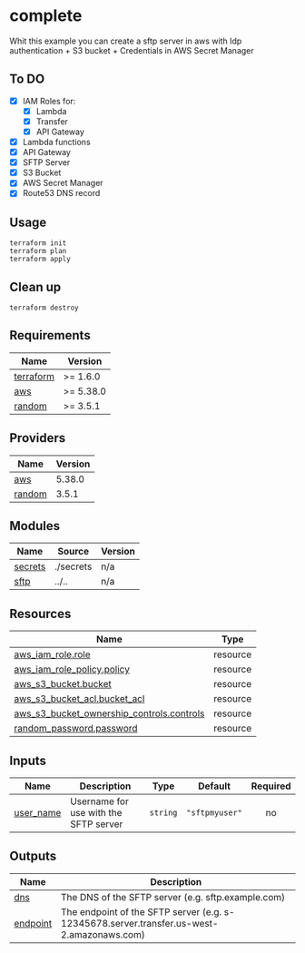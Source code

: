 # complete

<!-- BEGINNING OF PRE-COMMIT-TERRAFORM DOCS HOOK -->
Whit this example you can create a sftp server in aws with Idp authentication + S3 bucket + Credentials in AWS Secret Manager
## To DO
- [X] IAM Roles for:
  - [X] Lambda
  - [X] Transfer
  - [X] API Gateway
- [X] Lambda functions
- [X] API Gateway
- [X] SFTP Server
- [X] S3 Bucket
- [X] AWS Secret Manager
- [X] Route53 DNS record

## Usage
```shell
terraform init
terraform plan
terraform apply
```
## Clean up
```shell
terraform destroy
```

## Requirements

| Name | Version |
|------|---------|
| <a name="requirement_terraform"></a> [terraform](#requirement\_terraform) | >= 1.6.0 |
| <a name="requirement_aws"></a> [aws](#requirement\_aws) | >= 5.38.0 |
| <a name="requirement_random"></a> [random](#requirement\_random) | >= 3.5.1 |

## Providers

| Name | Version |
|------|---------|
| <a name="provider_aws"></a> [aws](#provider\_aws) | 5.38.0 |
| <a name="provider_random"></a> [random](#provider\_random) | 3.5.1 |

## Modules

| Name | Source | Version |
|------|--------|---------|
| <a name="module_secrets"></a> [secrets](#module\_secrets) | ./secrets | n/a |
| <a name="module_sftp"></a> [sftp](#module\_sftp) | ../.. | n/a |

## Resources

| Name | Type |
|------|------|
| [aws_iam_role.role](https://registry.terraform.io/providers/hashicorp/aws/latest/docs/resources/iam_role) | resource |
| [aws_iam_role_policy.policy](https://registry.terraform.io/providers/hashicorp/aws/latest/docs/resources/iam_role_policy) | resource |
| [aws_s3_bucket.bucket](https://registry.terraform.io/providers/hashicorp/aws/latest/docs/resources/s3_bucket) | resource |
| [aws_s3_bucket_acl.bucket_acl](https://registry.terraform.io/providers/hashicorp/aws/latest/docs/resources/s3_bucket_acl) | resource |
| [aws_s3_bucket_ownership_controls.controls](https://registry.terraform.io/providers/hashicorp/aws/latest/docs/resources/s3_bucket_ownership_controls) | resource |
| [random_password.password](https://registry.terraform.io/providers/hashicorp/random/latest/docs/resources/password) | resource |

## Inputs

| Name | Description | Type | Default | Required |
|------|-------------|------|---------|:--------:|
| <a name="input_user_name"></a> [user\_name](#input\_user\_name) | Username for use with the SFTP server | `string` | `"sftpmyuser"` | no |

## Outputs

| Name | Description |
|------|-------------|
| <a name="output_dns"></a> [dns](#output\_dns) | The DNS of the SFTP server (e.g. sftp.example.com) |
| <a name="output_endpoint"></a> [endpoint](#output\_endpoint) | The endpoint of the SFTP server (e.g. s-12345678.server.transfer.us-west-2.amazonaws.com) |
<!-- END OF PRE-COMMIT-TERRAFORM DOCS HOOK -->
